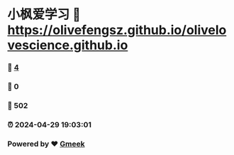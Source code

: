 # 小枫爱学习 :link: https://olivefengsz.github.io/olivelovescience.github.io 
### :page_facing_up: [4](https://olivefengsz.github.io/olivelovescience.github.io/tag.html) 
### :speech_balloon: 0 
### :hibiscus: 502 
### :alarm_clock: 2024-04-29 19:03:01 
### Powered by :heart: [Gmeek](https://github.com/Meekdai/Gmeek)
